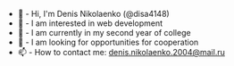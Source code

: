 - 👋 - Hi, I'm Denis Nikolaenko (@disa4148)
- 👀 - I am interested in web development
- 🌱 - I am currently in my second year of college
- 💞 ️- I am looking for opportunities for cooperation
- 📫 - How to contact me: denis.nikolaenko.2004@mail.ru
